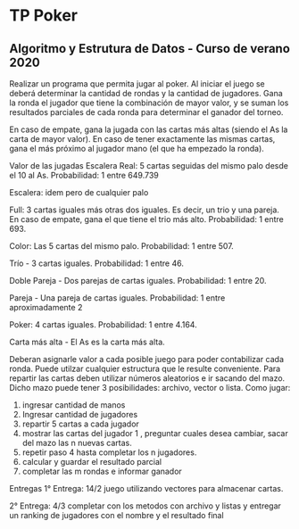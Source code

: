# TP Poker 
## Algoritmo y Estrutura de Datos - Curso de verano 2020

Realizar un programa que permita jugar al poker. Al iniciar el juego se deberá determinar la cantidad de rondas y la cantidad de jugadores. Gana la ronda el jugador que tiene la combinación de mayor valor, y se suman los resultados parciales de cada ronda para determinar el ganador del torneo.

En caso de empate, gana la jugada con las cartas más altas (siendo el As la carta de mayor valor). En caso de tener exactamente las mismas cartas, gana el más próximo al jugador mano (el que ha empezado la ronda).

Valor de las jugadas
Escalera Real: 5 cartas seguidas del mismo palo desde el 10 al As.
Probabilidad: 1 entre 649.739

Escalera: idem pero de cualquier palo

Full: 3 cartas iguales más otras dos iguales. Es decir, un trio y una pareja. En caso de empate, gana el que tiene el trio más alto.
Probabilidad: 1 entre 693.

Color: Las 5 cartas del mismo palo.
Probabilidad: 1 entre 507.

Trío - 3 cartas iguales.
Probabilidad: 1 entre 46.

Doble Pareja - Dos parejas de cartas iguales.
Probabilidad: 1 entre 20.

Pareja - Una pareja de cartas iguales.
Probabilidad: 1 entre aproximadamente 2

Poker: 4 cartas iguales.
Probabilidad: 1 entre 4.164.

Carta más alta - El As es la carta más alta.

Deberan asignarle valor a cada posible juego para poder contabilizar cada ronda. Puede utilzar cualquier estructura que le resulte conveniente.
Para repartir las cartas deben utilizar números aleatorios e ir sacando del mazo. Dicho mazo puede tener 3 posibilidades: archivo, vector o lista.
Como jugar:
1) ingresar cantidad de manos
2) Ingresar cantidad de jugadores
3) repartir 5 cartas a cada jugador
4) mostrar las cartas del jugador 1 , preguntar cuales desea cambiar, sacar del mazo las n nuevas cartas.
5) repetir paso 4 hasta completar los n jugadores.
6) calcular y guardar el resultado parcial
7) completar las m rondas e informar ganador

Entregas
1° Entrega: 14/2 juego utilizando vectores para almacenar cartas.

2° Entrega: 4/3 completar con los metodos con archivo y listas y entregar un ranking de jugadores con el nombre y el resultado final

